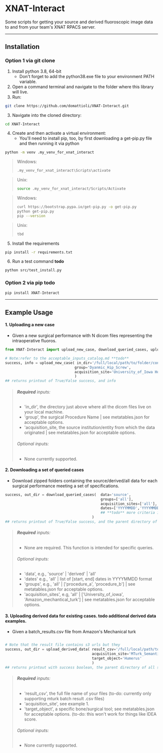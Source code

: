 # XNAT-Interact
Some scripts for getting your source and derived fluoroscopic image data to and from your team's XNAT RPACS server.


---
## Installation
### Option 1 via git clone
1. Install python 3.8, 64-bit
    - Don't forget to add the python38.exe file to your environment PATH variable.
2. Open a command terminal and navigate to the folder where this library will live.
3. Run: 
```bash
git clone https://github.com/domattioli/XNAT-Interact.git
```
3. Navigate into the cloned directory:
```bash
cd XNAT-Interact
```
4. Create and then activate a virtual environment:
    - You'll need to install pip, too, by first downloading a get-pip.py file and then running it via python
```bash
python -m venv .my_venv_for_xnat_interact
```
>Windows:
>```bash
>.my_venv_for_xnat_interact\Scripts\activate 
>```

>Unix:
>```bash
>source .my_venv_for_xnat_interact/Scripts/Activate
>```

>Windows:
>```bash
>curl https://bootstrap.pypa.io/get-pip.py -o get-pip.py
>python get-pip.py
>pip --version
>```

>Unix:
> ```bash
>tbd
> ```

5. Install the requirements
```bash
pip install -r requirements.txt
```
6. Run a test command **todo**
```bash
python src/test_install.py
```

### Option 2 via pip **todo**

```bash
pip install XNAT-Interact
```


---
## Example Usage
#### 1. Uploading a new case
- Given a new surgical performance with N dicom files representing the intraoperative fluoros.

```python
from XNAT-Interact import upload_new_case, download_queried_cases, upload_new_case

# Note:refer to the acceptable_inputs_catalog.md **todo**
success, info = upload_new_case( in_dir='/full/local/path/to/folder/containing/new_case/all/dicom/files', 
                                group='Dyanmic_Hip_Screw',
                                acquisition_site='University_of_Iowa Hospitals_and_Clinics' 
                                )
## returns printout of True/False success, and info
```
>###### **Required** inputs:
>- 'in_dir', the directory just above where all the dicom files live on your local machine.
>- 'group', the surgical Procedure Name                                                     | see metatables.json for acceptable options.
>- 'acquisition_site, the source institution/entity from which the data originated          | see metatables.json for acceptable options.
>###### Optional inputs:
>- None currently supported.


#### 2. Downloading a set of queried cases
- Download zipped folders containing the source/derived/all data for each surgical performance meeting a set of specifications.
```python
success, out_dir = download_queried_cases(  data='source',                                            
                                            groups=['all'],                                           
                                            acquisition_sites=['all'],                                  
                                            dates=['YYYYMMDD','YYYYMMDD']                             
                                            ## **todo** more criteria in the future, e.g., femur_segmentation_available=True
                                        )
## returns printout of True/False success, and the parent directory of all saved zipped folders
```
>###### **Required** inputs:
>- None are required. This function is intended for specific queries.
>###### Optional inputs:
>- 'data', e.g., 'source' | 'derived' | 'all'
>- 'dates' e.g., 'all' | list of [start, end] dates in YYYYMMDD format
>- 'groups', e.g., 'all' | ['procedure_a', 'procedure_b'] | see metatables.json for acceptable options.
>- 'acquisition_sites', e.g, 'all' | ['University_of_iowa', 'Amazon_mechantical_turk'] | see metatables.json for acceptable options.

#### 3. Uploading derived data for existing cases. **todo** additional derived data examples.
- Given a batch_results.csv file from Amazon's Mechanical turk
```python

# Note that the result file contains s3 urls but they 
success, out_dir = upload_derived_data( result_csv='/full/local/path/to/mturk_batch_result_file.csv',
                                        acquisition_site='MTurk_Semantic_Segmentation',                         
                                        target_object='Humerus'                                      
                                        )
## returns printout with success boolean, the parent directory of all saved zipped folders
```
>###### **Required** inputs:
>- 'result_csv', the full file name of your files (to-do: currently only supporting mturk batch result .csv files)
>- 'acquisition_site', see example 1.
>- 'target_object', a specific bone/surgical tool; see metatables.json for acceptable options. (to-do: this won't work for things like IDEA score.
>###### Optional inputs:
>- None currently supported.

